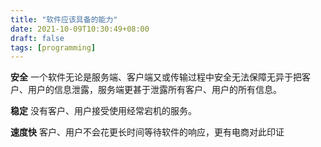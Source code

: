 ```yaml
---
title: "软件应该具备的能力"
date: 2021-10-09T10:30:49+08:00
draft: false
tags: [programming]
---
```



**安全** 一个软件无论是服务端、客户端又或传输过程中安全无法保障无异于把客户、用户的信息泄露，服务端更甚于泄露所有客户、用户的所有信息。

**稳定** 没有客户、用户接受使用经常宕机的服务。

**速度快** 客户、用户不会花更长时间等待软件的响应，更有电商对此印证

